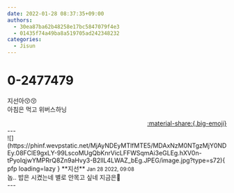 ```yaml
---
date: 2022-01-28 08:37:35+09:00
authors:
  - 30ea87ba62b48258e17bc5847079f4e3
  - 01435f74a49ba8a519705ad242348232
categories:
  - Jisun
---
```


# 0-2477479

<div class="post-container" markdown="1">
<div class="content-container md-sidebar__scrollwrap" markdown="1">

지선아😚😚<br>아침은 먹고 위버스하닝

</div>
</div>

<div style="text-align: right;" markdown="1">
<a href="https://weverse.io/fromis9/fanpost/0-2477479" style="text-align: right;">:material-share:{.big-emoji}</a>
</div>
---

<div class="comments-container md-sidebar__scrollwrap" markdown="1">
<div class="comment" markdown="1">
<div class='id-container' markdown="1">
![](https://phinf.wevpstatic.net/MjAyNDEyMTlfMTE5/MDAxNzM0NTgzMjY0NDEy.08FClE9gxLY-99LscoMUgQbKnrVicLFFWSqmAi3eGLEg.hXV0n-tPyoIqjwYMPRrQ8Zn9aHvy3-B2llL4LWAZ_bEg.JPEG/image.jpg?type=s72){ pfp loading=lazy }
**<span class="artist">지선</span>** <small>Jan 28 2022, 09:08</small><br>
</div>
<div class='comment-body' markdown="1">
놉.. 밥은 시켰는네 별로 안목고 싶네 지금은🤔
</div>
</div>
</div>
---
